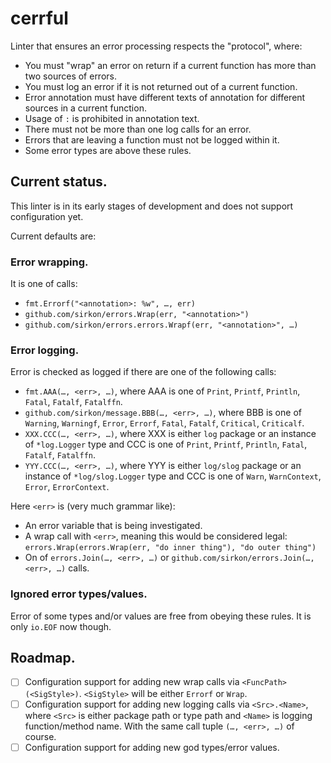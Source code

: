 # cerrful

Linter that ensures an error processing respects the "protocol", where:

- You must "wrap" an error on return if a current function has more than two sources of errors.
- You must log an error if it is not returned out of a current function.
- Error annotation must have different texts of annotation for different sources in a current function.
- Usage of `:` is prohibited in annotation text.
- There must not be more than one log calls for an error.
- Errors that are leaving a function must not be logged within it.
- Some error types are above these rules.

## Current status.

This linter is in its early stages of development and does not support configuration yet.

Current defaults are:

### Error wrapping.

It is one of calls:

- `fmt.Errorf("<annotation>: %w", …, err)`
- `github.com/sirkon/errors.Wrap(err, "<annotation>")`
- `github.com/sirkon/errors.errors.Wrapf(err, "<annotation>", …)`

### Error logging.

Error is checked as logged if there are one of the following calls:

- `fmt.AAA(…, <err>, …)`, where AAA is one of `Print`, `Printf`, `Println`, `Fatal`, `Fatalf`, `Fatalffn`.
- `github.com/sirkon/message.BBB(…, <err>, …)`, where BBB is one of `Warning`, `Warningf`, `Error`, `Errorf`, `Fatal`, `Fatalf`, `Critical`, `Criticalf`.
- `XXX.CCC(…, <err>, …)`, where XXX is either `log` package or an instance of `*log.Logger` type and CCC is one of `Print`, `Printf`, `Println`, `Fatal`, `Fatalf`, `Fatalffn`.
- `YYY.CCC(…, <err>, …)`, where YYY is either `log/slog` package or an instance of `*log/slog.Logger` type and CCC is one of `Warn`, `WarnContext`, `Error`, `ErrorContext`.

Here `<err>` is (very much grammar like):

- An error variable that is being investigated.
- A wrap call with `<err>`, meaning this would be considered legal: `errors.Wrap(errors.Wrap(err, "do inner thing"), "do outer thing")`
- On of `errors.Join(…, <err>, …)` or `github.com/sirkon/errors.Join(…, <err>, …)` calls.

### Ignored error types/values.

Error of some types and/or values are free from obeying these rules. It is only `io.EOF` now though.

## Roadmap.

- [ ] Configuration support for adding new wrap calls via `<FuncPath>(<SigStyle>)`. `<SigStyle>` will be either `Errorf` or `Wrap`. 
- [ ] Configuration support for adding new logging calls via `<Src>.<Name>`, where `<Src>` is either package path or type path and `<Name>` is logging function/method name. With the same call tuple `(…, <err>, …)` of course.
- [ ] Configuration support for adding new god types/error values.
